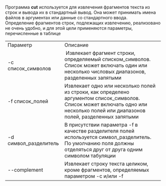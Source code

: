 Программа **cut** используется для извлечения фрагментов текста из строк и вывода их в стандартный вывод. Она может принимать имена файлов в аргументах или данные со стандартного ввода.  
Определение фрагментов строк, подлежащих извлечению, реализовано не очень удобно, и для этой цели применяются параметры, перечисленные в таблице




|  |  |
| --- | --- |
| Параметр | Описание |
| -c список\_символов  |  Извлекает фрагмент строки, определяемый списком\_символов. Список может включать один или несколько числовых диапазонов, разделенных запятыми |
| -f список\_полей | Извлекает одно или несколько полей из строки, как определено аргументом список\_символов. Список может включать одно или несколько полей или диапазонов полей, разделенных запятыми |
| -d символ\_разделитель | В присутствии параметра -f в качестве разделителя полей используется символ\_разделитель. По умолчанию поля должны отделяться друг от друга одним символом табуляции |
| --complement | Извлекает строку текста целиком, кроме фрагментов, определяемых параметром -c и/или -f |

